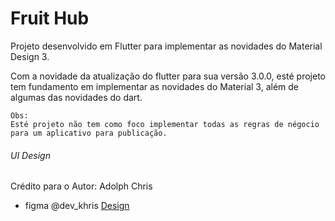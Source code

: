 # Fruit Hub

Projeto desenvolvido em Flutter para implementar as novidades do Material Design 3.

Com a novidade da atualização do flutter para sua versão 3.0.0, esté projeto tem fundamento em
implementar as novidades do Material 3, além de algumas das novidades do dart.

```
Obs:
Esté projeto não tem como foco implementar todas as regras de négocio para um aplicativo para publicação.
```

###### UI Design

Crédito para o Autor: Adolph Chris

- figma @dev_khris [Design](https://www.figma.com/community/file/875021148028188871)
